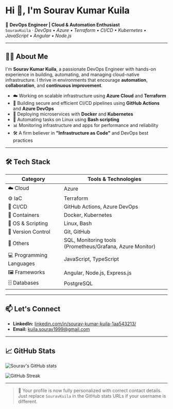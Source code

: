 # Hi 👋, I'm Sourav Kumar Kuila

🚀 **DevOps Engineer | Cloud & Automation Enthusiast**  
`SouravKuila` · _DevOps • Azure • Terraform • CI/CD • Kubernetes • JavaScript • Angular • Node.js_

---

## 🧑‍💻 About Me

I'm **Sourav Kumar Kuila**, a passionate DevOps Engineer with hands-on experience in building, automating, and managing cloud-native infrastructure. I thrive in environments that encourage **automation**, **collaboration**, and **continuous improvement**.

- ☁️ Working on scalable infrastructure using **Azure Cloud** and **Terraform**  
- 🔁 Building secure and efficient CI/CD pipelines using **GitHub Actions** and **Azure DevOps**  
- 🐳 Deploying microservices with **Docker** and **Kubernetes**  
- 🐧 Automating tasks on Linux using **Bash scripting**  
- 📊 Monitoring infrastructure and apps for performance and reliability  
- 🛠️ A firm believer in **"Infrastructure as Code"** and DevOps best practices

---

## 🛠️ Tech Stack

| Category           | Tools & Technologies |
| ------------------ | ---------------------|
| ☁️ Cloud           | Azure                |
| ⚙️ IaC             | Terraform            |
| 🔄 CI/CD           | GitHub Actions, Azure DevOps |
| 🐳 Containers      | Docker, Kubernetes   |
| 🐧 OS & Scripting  | Linux, Bash          |
| 📁 Version Control | Git, GitHub          |
| 🧠 Others          | SQL, Monitoring tools (Prometheus/Grafana, Azure Monitor) |
| 💻 Programming Languages | JavaScript, TypeScript |
| 🖼 Frameworks      | Angular, Node.js, Express.js |
| 🗄 Databases       | PostgreSQL           |

---

## 📫 Let's Connect

- **LinkedIn:** [linkedin.com/in/sourav-kumar-kuila-1aa543213/](https://www.linkedin.com/in/sourav-kumar-kuila-1aa543213/)  
- **Email:** kuila.sourav1999@gmail.com

---

## 📈 GitHub Stats

<!-- Replace `SouravKuila` with your actual GitHub username if different -->
![Sourav's GitHub stats](https://github-readme-stats.vercel.app/api?username=SouravKuila&show_icons=true&theme=dark&count_private=true)

![GitHub Streak](https://github-readme-streak-stats.herokuapp.com/?user=SouravKuila&theme=dark)

---

> 🧩 Your profile is now fully personalized with correct contact details. Just replace `SouravKuila` in the GitHub stats URLs if your username is different.
